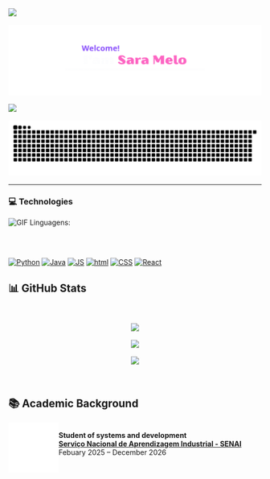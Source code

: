<!-- linha gradiente -->
<img src="https://user-images.githubusercontent.com/74038190/212284115-f47cd8ff-2ffb-4b04-b5bf-4d1c14c0247f.gif" width="1010">

<p align="center">
  <img src="https://github.com/sahmlo/sahmlo/blob/main/mlo2.gif" alt="Sara Melo" />
</p>

<!-- linha gradiente -->
<img src="https://user-images.githubusercontent.com/74038190/212284115-f47cd8ff-2ffb-4b04-b5bf-4d1c14c0247f.gif" width="1010">

<p align="center">
  <img src="https://github.com/sahmlo/sahmlo/blob/output/github-contribution-grid-snake-dark.svg" alt="snake gif" />
</p>

---

### 💻 **Technologies**
<!--Linguagens e ferramentas-->
<img height="20" alt="GIF" src="https://github.com/joaopauloaramuni/joaopauloaramuni/blob/main/img/skills.gif?raw=true"/>&nbsp;Linguagens:
<div style="display: inline_block"><br> 

<br>
	
[![Python](https://skillicons.dev/icons?i=python&theme=dark)](https://skillicons.dev)
[![Java](https://skillicons.dev/icons?i=java&theme=light)](https://skillicons.dev)
[![JS](https://skillicons.dev/icons?i=js&theme=dark)](https://skillicons.dev)
[![html](https://skillicons.dev/icons?i=html&theme=dark)](https://skillicons.dev)
[![CSS](https://skillicons.dev/icons?i=css&theme=dark)](https://skillicons.dev)
[![React](https://skillicons.dev/icons?i=react&theme=dark)](https://skillicons.dev)


## 📊 **GitHub Stats**

<br>


<p align="center">
  <img src="https://github-readme-stats.vercel.app/api?username=sahmlo&show_icons=true&theme=radical" width="48%" />
</p>
<p align="center">
  <img src="https://github-readme-stats.vercel.app/api/top-langs/?username=sahmlo&layout=compact&theme=radical" width="48%" />
</p>
<p align="center">
  <img src="https://github-profile-summary-cards.vercel.app/api/cards/profile-details?username=sahmlo&theme=radical" width="48%" />
</p>

<br>

## 📚 **Academic Background**
[<img align="left" height="100px" width="100px" src="https://github.com/sahmlo/sahmlo/blob/main/SenaiAnima.gif"/>](https://senai.portaldaindustria.com.br/)  
**Student of systems and development**  
[**Serviço Nacional de Aprendizagem Industrial - SENAI**](https://senai.portaldaindustria.com.br/)  
Febuary 2025 – December 2026
